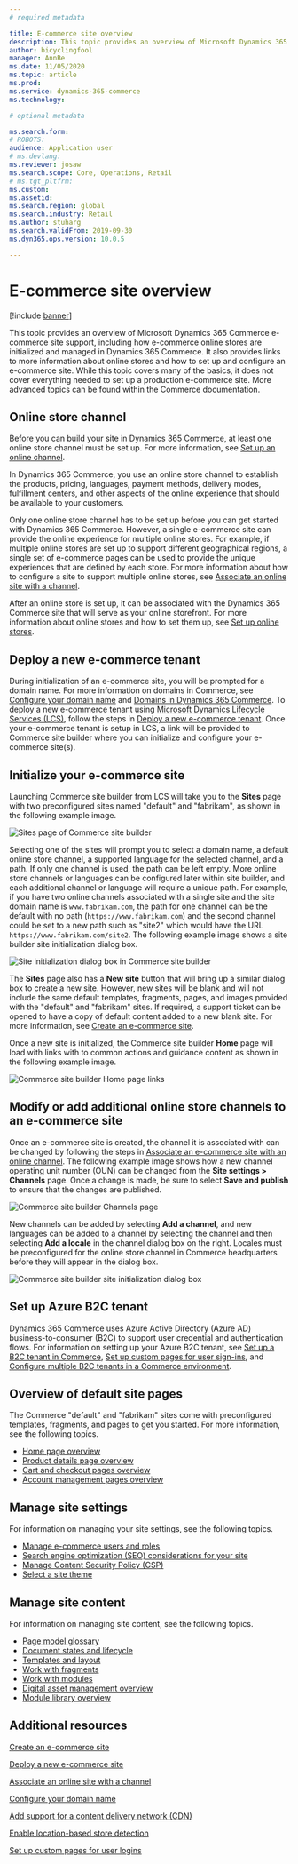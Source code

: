 ```yaml
---
# required metadata

title: E-commerce site overview
description: This topic provides an overview of Microsoft Dynamics 365 Commerce e-commerce site support.
author: bicyclingfool
manager: AnnBe
ms.date: 11/05/2020
ms.topic: article
ms.prod: 
ms.service: dynamics-365-commerce
ms.technology: 

# optional metadata

ms.search.form: 
# ROBOTS: 
audience: Application user
# ms.devlang: 
ms.reviewer: josaw
ms.search.scope: Core, Operations, Retail
# ms.tgt_pltfrm: 
ms.custom: 
ms.assetid: 
ms.search.region: global
ms.search.industry: Retail
ms.author: stuharg
ms.search.validFrom: 2019-09-30
ms.dyn365.ops.version: 10.0.5

---
```


# E-commerce site overview

[!include [banner](includes/banner.md)]

This topic provides an overview of Microsoft Dynamics 365 Commerce e-commerce site support, including how e-commerce online stores are initialized and managed in Dynamics 365 Commerce. It also provides links to more information about online stores and how to set up and configure an e-commerce site. While this topic covers many of the basics, it does not cover everything needed to set up a production e-commerce site. More advanced topics can be found within the Commerce documentation.

## Online store channel

Before you can build your site in Dynamics 365 Commerce, at least one online store channel must be set up. For more information, see [Set up an online channel](channel-setup-online.md). 

In Dynamics 365 Commerce, you use an online store channel to establish the products, pricing, languages, payment methods, delivery modes, fulfillment centers, and other aspects of the online experience that should be available to your customers.

Only one online store channel has to be set up before you can get started with Dynamics 365 Commerce. However, a single e-commerce site can provide the online experience for multiple online stores. For example, if multiple online stores are set up to support different geographical regions, a single set of e-commerce pages can be used to provide the unique experiences that are defined by each store. For more information about how to configure a site to support multiple online stores, see [Associate an online site with a channel](associate-site-online-store.md).

After an online store is set up, it can be associated with the Dynamics 365 Commerce site that will serve as your online storefront. For more information about online stores and how to set them up, see [Set up online stores](https://docs.microsoft.com/dynamics365/unified-operations/retail/online-stores).

## Deploy a new e-commerce tenant

During initialization of an e-commerce site, you will be prompted for a domain name. For more information on domains in Commerce, see [Configure your domain name](configure-your-domain-name.md) and [Domains in Dynamics 365 Commerce](domains-commerce.md). To deploy a new e-commerce tenant using [Microsoft Dynamics Lifecycle Services (LCS)](https://docs.microsoft.com/dynamics365/unified-operations/dev-itpro/lifecycle-services/lcs-user-guide), follow the steps in [Deploy a new e-commerce tenant](deploy-ecommerce-site.md). Once your e-commerce tenant is setup in LCS, a link will be provided to Commerce site builder where you can initialize and configure your e-commerce site(s).

## Initialize your e-commerce site

Launching Commerce site builder from LCS will take you to the **Sites** page with two preconfigured sites named "default" and "fabrikam", as shown in the following example image.

![Sites page of Commerce site builder](media/e-commerce-site-01.png)

Selecting one of the sites will prompt you to select a domain name, a default online store channel, a supported language for the selected channel, and a path. If only one channel is used, the path can be left empty. More online store channels or languages can be configured later within site builder, and each additional channel or language will require a unique path. For example, if you have two online channels associated with a single site and the site domain name is `www.fabrikam.com`, the path for one channel can be the default with no path (`https://www.fabrikam.com`) and the second channel could be set to a new path such as "site2" which would have the URL `https://www.fabrikam.com/site2`. The following example image shows a site builder site initialization dialog box.

![Site initialization dialog box in Commerce site builder](media/e-commerce-site-02.png)

The **Sites** page also has a **New site** button that will bring up a similar dialog box to create a new site. However, new sites will be blank and will not include the same default templates, fragments, pages, and images provided with the "default" and "fabrikam" sites. If required, a support ticket can be opened to have a copy of default content added to a new blank site. For more information, see [Create an e-commerce site](create-ecommerce-site.md).

Once a new site is initialized, the Commerce site builder **Home** page will load with links with to common actions and guidance content as shown in the following example image.

![Commerce site builder Home page links](media/e-commerce-site-03.png)

## Modify or add additional online store channels to an e-commerce site

Once an e-commerce site is created, the channel it is associated with can be changed by following the steps in [Associate an e-commerce site with an online channel](associate-site-online-store.md). The following example image shows how a new channel operating unit number (OUN) can be changed from the **Site settings \> Channels** page.  Once a change is made, be sure to select **Save and publish** to ensure that the changes are published.  

![Commerce site builder Channels page](media/e-commerce-site-04.png)

New channels can be added by selecting **Add a channel**, and new languages can be added to a channel by selecting the channel and then selecting **Add a locale** in the channel dialog box on the right. Locales must be preconfigured for the online store channel in Commerce headquarters before they will appear in the dialog box.

![Commerce site builder site initialization dialog box](media/e-commerce-site-05.png)

## Set up Azure B2C tenant

Dynamics 365 Commerce uses Azure Active Directory (Azure AD) business-to-consumer (B2C) to support user credential and authentication flows. For information on setting up your Azure B2C tenant, see [Set up a B2C tenant in Commerce](set-up-b2c-tenant.md), [Set up custom pages for user sign-ins](custom-pages-user-logins.md), and [Configure multiple B2C tenants in a Commerce environment](configure-multi-b2c-tenants.md).

## Overview of default site pages

The Commerce "default" and "fabrikam" sites come with preconfigured templates, fragments, and pages to get you started. For more information, see the following topics.

- [Home page overview](quick-tour-home-page.md)
- [Product details page overview](quick-tour-pdp.md)
- [Cart and checkout pages overview](quick-tour-cart-checkout.md)
- [Account management pages overview](quick-tour-account-management.md)

## Manage site settings

For information on managing your site settings, see the following topics.

- [Manage e-commerce users and roles](manage-ecommerce-users-roles.md)
- [Search engine optimization (SEO) considerations for your site](/search-engine-optimization-considerations.md)
- [Manage Content Security Policy (CSP)](manage-csp.md)
- [Select a site theme](select-site-theme.md)

## Manage site content

For information on managing site content, see the following topics.

- [Page model glossary](page-elements-overview.md)
- [Document states and lifecycle](document-states-overview.md)
- [Templates and layout](templates-layouts-overview.md)
- [Work with fragments](work-with-fragments.md)
- [Work with modules](work-with-modules.md)
- [Digital asset management overview](dam-overview.md)
- [Module library overview](starter-kit-overview.md)

## Additional resources

[Create an e-commerce site](create-ecommerce-site.md)

[Deploy a new e-commerce site](deploy-ecommerce-site.md)

[Associate an online site with a channel](associate-site-online-store.md)

[Configure your domain name](configure-your-domain-name.md)

[Add support for a content delivery network (CDN)](add-cdn-support.md)

[Enable location-based store detection](enable-store-detection.md)

[Set up custom pages for user logins](custom-pages-user-logins.md)
